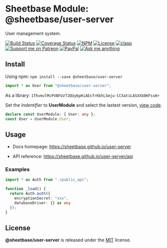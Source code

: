 # Sheetbase Module: @sheetbase/user-server

User management system.

<!-- <block:header> -->

[![Build Status](https://travis-ci.com/sheetbase/user-server.svg?branch=master)](https://travis-ci.com/sheetbase/user-server) [![Coverage Status](https://coveralls.io/repos/github/sheetbase/user-server/badge.svg?branch=master)](https://coveralls.io/github/sheetbase/user-server?branch=master) [![NPM](https://img.shields.io/npm/v/@sheetbase/user-server.svg)](https://www.npmjs.com/package/@sheetbase/user-server) [![License][license_badge]][license_url] [![clasp][clasp_badge]][clasp_url] [![Support me on Patreon][patreon_badge]][patreon_url] [![PayPal][paypal_donate_badge]][paypal_donate_url] [![Ask me anything][ask_me_badge]][ask_me_url]

<!-- </block:header> -->

## Install

Using npm: `npm install --save @sheetbase/user-server`

```ts
import * as User from "@sheetbase/user-server";
```

As a library: `1ThvmvlMcPVBFUzT2QUy6pHiAEsfrKbhLSmju-CCXatiLASXXb8KFssHr`

Set the _Indentifier_ to **UserModule** and select the lastest version, [view code](https://script.google.com/d/1ThvmvlMcPVBFUzT2QUy6pHiAEsfrKbhLSmju-CCXatiLASXXb8KFssHr/edit?usp=sharing).

```ts
declare const UserModule: { User: any };
const User = UserModule.User;
```

## Usage

- Docs homepage: https://sheetbase.github.io/user-server

- API reference: https://sheetbase.github.io/user-server/api

### Examples

```ts
import * as Auth from "./public_api";

function _load() {
  return Auth.auth({
    encryptionSecret: "xxx",
    databaseDriver: {} as any
  });
}
```

## License

**@sheetbase/user-server** is released under the [MIT](https://github.com/sheetbase/user-server/blob/master/LICENSE) license.

<!-- <block:footer> -->

[license_badge]: https://img.shields.io/github/license/mashape/apistatus.svg
[license_url]: https://github.com/sheetbase/user-server/blob/master/LICENSE
[clasp_badge]: https://img.shields.io/badge/built%20with-clasp-4285f4.svg
[clasp_url]: https://github.com/google/clasp
[patreon_badge]: https://lamnhan.github.io/assets/images/badges/patreon.svg
[patreon_url]: https://www.patreon.com/lamnhan
[paypal_donate_badge]: https://lamnhan.github.io/assets/images/badges/paypal_donate.svg
[paypal_donate_url]: https://www.paypal.me/lamnhan
[ask_me_badge]: https://img.shields.io/badge/ask/me-anything-1abc9c.svg
[ask_me_url]: https://m.me/sheetbase

<!-- </block:footer> -->
